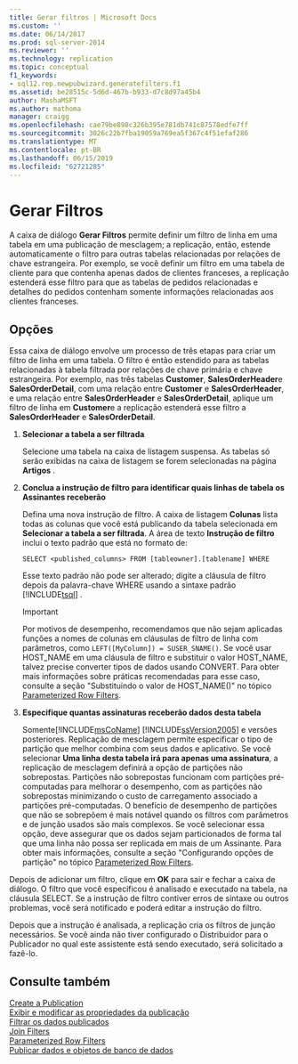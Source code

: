 ```yaml
---
title: Gerar filtros | Microsoft Docs
ms.custom: ''
ms.date: 06/14/2017
ms.prod: sql-server-2014
ms.reviewer: ''
ms.technology: replication
ms.topic: conceptual
f1_keywords:
- sql12.rep.newpubwizard.generatefilters.f1
ms.assetid: be28515c-5d6d-467b-b933-d7c8d97a45b4
author: MashaMSFT
ms.author: mathoma
manager: craigg
ms.openlocfilehash: cae79be898c326b395e781db741c87578edfe7ff
ms.sourcegitcommit: 3026c22b7fba19059a769ea5f367c4f51efaf286
ms.translationtype: MT
ms.contentlocale: pt-BR
ms.lasthandoff: 06/15/2019
ms.locfileid: "62721285"
---
```

# <a name="generate-filters"></a>Gerar Filtros
  A caixa de diálogo **Gerar Filtros** permite definir um filtro de linha em uma tabela em uma publicação de mesclagem; a replicação, então, estende automaticamente o filtro para outras tabelas relacionadas por relações de chave estrangeira. Por exemplo, se você definir um filtro em uma tabela de cliente para que contenha apenas dados de clientes franceses, a replicação estenderá esse filtro para que as tabelas de pedidos relacionadas e detalhes do pedidos contenham somente informações relacionadas aos clientes franceses.  
  
## <a name="options"></a>Opções  
 Essa caixa de diálogo envolve um processo de três etapas para criar um filtro de linha em uma tabela. O filtro é então estendido para as tabelas relacionadas à tabela filtrada por relações de chave primária e chave estrangeira. Por exemplo, nas três tabelas **Customer**, **SalesOrderHeader**e **SalesOrderDetail**, com uma relação entre **Customer** e **SalesOrderHeader**, e uma relação entre **SalesOrderHeader** e **SalesOrderDetail**, aplique um filtro de linha em **Customer**e a replicação estenderá esse filtro a **SalesOrderHeader** e **SalesOrderDetail**.  
  
1.  **Selecionar a tabela a ser filtrada**  
  
     Selecione uma tabela na caixa de listagem suspensa. As tabelas só serão exibidas na caixa de listagem se forem selecionadas na página **Artigos** .  
  
2.  **Conclua a instrução de filtro para identificar quais linhas de tabela os Assinantes receberão**  
  
     Defina uma nova instrução de filtro. A caixa de listagem **Colunas** lista todas as colunas que você está publicando da tabela selecionada em **Selecionar a tabela a ser filtrada**. A área de texto **Instrução de filtro** inclui o texto padrão que está no formato de:  
  
     `SELECT <published_columns> FROM [tableowner].[tablename] WHERE`  
  
     Esse texto padrão não pode ser alterado; digite a cláusula de filtro depois da palavra-chave WHERE usando a sintaxe padrão [!INCLUDE[tsql](../../includes/tsql-md.md)] .  
  
    > [!IMPORTANT]  
    >  Por motivos de desempenho, recomendamos que não sejam aplicadas funções a nomes de colunas em cláusulas de filtro de linha com parâmetros, como `LEFT([MyColumn]) = SUSER_SNAME()`. Se você usar HOST_NAME em uma cláusula de filtro e substituir o valor HOST_NAME, talvez precise converter tipos de dados usando CONVERT. Para obter mais informações sobre práticas recomendadas para esse caso, consulte a seção "Substituindo o valor de HOST_NAME()" no tópico [Parameterized Row Filters](merge/parameterized-filters-parameterized-row-filters.md).  
  
3.  **Especifique quantas assinaturas receberão dados desta tabela**  
  
     Somente[!INCLUDE[msCoName](../../includes/msconame-md.md)] [!INCLUDE[ssVersion2005](../../includes/ssversion2005-md.md)] e versões posteriores. Replicação de mesclagem permite especificar o tipo de partição que melhor combina com seus dados e aplicativo. Se você selecionar **Uma linha desta tabela irá para apenas uma assinatura**, a replicação de mesclagem definirá a opção de partições não sobrepostas. Partições não sobrepostas funcionam com partições pré-computadas para melhorar o desempenho, com as partições não sobrepostas minimizando o custo de carregamento associado a partições pré-computadas. O benefício de desempenho de partições que não se sobrepõem é mais notável quando os filtros com parâmetros e de junção usados são mais complexos. Se você selecionar essa opção, deve assegurar que os dados sejam particionados de forma tal que uma linha não possa ser replicada em mais de um Assinante. Para obter mais informações, consulte a seção "Configurando opções de partição" no tópico [Parameterized Row Filters](merge/parameterized-filters-parameterized-row-filters.md).  
  
 Depois de adicionar um filtro, clique em **OK** para sair e fechar a caixa de diálogo. O filtro que você especificou é analisado e executado na tabela, na cláusula SELECT. Se a instrução de filtro contiver erros de sintaxe ou outros problemas, você será notificado e poderá editar a instrução do filtro.  
  
 Depois que a instrução é analisada, a replicação cria os filtros de junção necessários. Se você ainda não tiver configurado o Distribuidor para o Publicador no qual este assistente está sendo executado, será solicitado a fazê-lo.  
  
## <a name="see-also"></a>Consulte também  
 [Create a Publication](publish/create-a-publication.md)   
 [Exibir e modificar as propriedades da publicação](publish/view-and-modify-publication-properties.md)   
 [Filtrar os dados publicados](publish/filter-published-data.md)   
 [Join Filters](merge/join-filters.md)   
 [Parameterized Row Filters](merge/parameterized-filters-parameterized-row-filters.md)   
 [Publicar dados e objetos de banco de dados](publish/publish-data-and-database-objects.md)  
  
  
